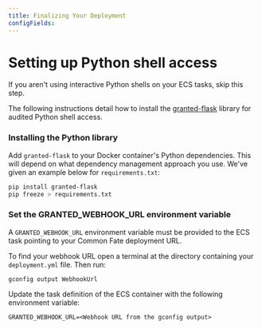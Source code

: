 ```yaml
---
title: Finalizing Your Deployment
configFields:
---
```


# Setting up Python shell access

If you aren't using interactive Python shells on your ECS tasks, skip this step.

The following instructions detail how to install the [granted-flask](https://pypi.org/project/granted-flask/) library for audited Python shell access.

### Installing the Python library

Add `granted-flask` to your Docker container's Python dependencies. This will depend on what dependency management approach you use. We've given an example below for `requirements.txt`:

```bash
pip install granted-flask
pip freeze > requirements.txt
```

### Set the GRANTED_WEBHOOK_URL environment variable

A `GRANTED_WEBHOOK_URL` environment variable must be provided to the ECS task pointing to your Common Fate deployment URL.

To find your webhook URL open a terminal at the directory containing your `deployment.yml` file. Then run:

```
gconfig output WebhookUrl
```

Update the task definition of the ECS container with the following environment variable:

```
GRANTED_WEBHOOK_URL=<Webhook URL from the gconfig output>
```
